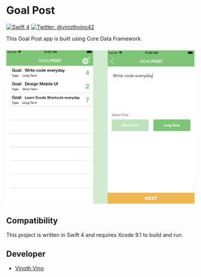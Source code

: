 # Goal Post

[![Swift 4](https://img.shields.io/badge/Swift-4.0-orange.svg)](https://swift.org)
[![Twitter: @vinothvino42](https://img.shields.io/badge/Contact-Twitter-blue.svg?style=flat)](https://twitter.com/vinothvino42)

This Goal Post app is built using Core Data Framework.

<h3 align="center">
<img src="screenshot.jpg" alt="Screenshot of Goal Post for iOS" />
</h3>

## Compatibility

This project is written in Swift 4 and requires Xcode 9.1 to build and run.

## Developer

* [Vinoth Vino](https://twitter.com/vinothvino42)
